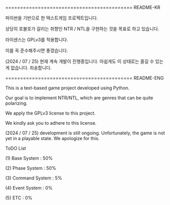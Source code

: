 =========================================== README-KR

파이썬을 기반으로 한 텍스트게임 프로젝트입니다.

상당히 호불호가 갈리는 취향인 NTR / NTL을 구현하는 것을 목표로 하고 있습니다.

라이센스는 GPLv3를 적용합니다.

이를 꼭 준수해주시면 좋겠습니다.

(2024 / 07 / 25) 현재 계속 개발이 진행중입니다. 아쉽게도 이 상태로는 즐길 수 있는게 없습니다. 죄송합니다.




=========================================== README-ENG

This is a text-based game project developed using Python.

Our goal is to implement NTR/NTL, which are genres that can be quite polarizing.

We apply the GPLv3 license to this project.

We kindly ask you to adhere to this license.

(2024 / 07 / 25) development is still ongoing. Unfortunately, the game is not yet in a playable state. We apologize for this.



ToDO List

(1) Base System : 50%
    
(2) Phase System : 50%

(3) Command System : 5%

(4) Event System : 0%

(5) ETC : 0%
